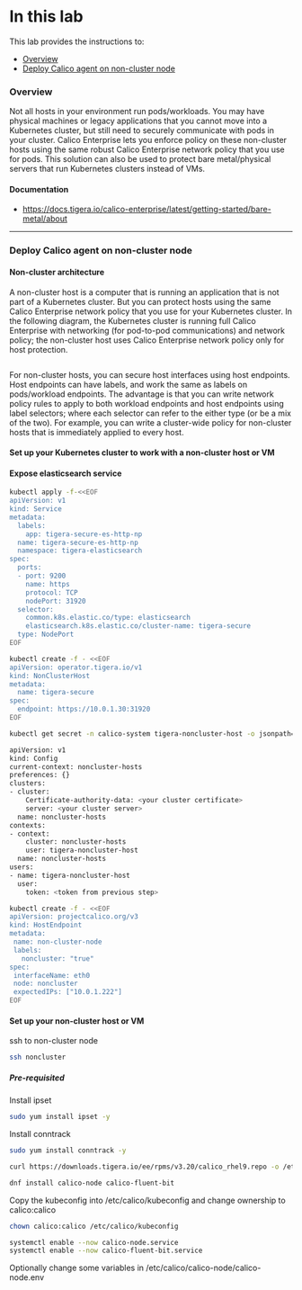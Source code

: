 
# In this lab

This lab provides the instructions to:

* [Overview](xxx)
* [Deploy Calico agent on non-cluster node](xxx)



### Overview

Not all hosts in your environment run pods/workloads. You may have physical machines or legacy applications that you cannot move into a Kubernetes cluster, but still need to securely communicate with pods in your cluster. Calico Enterprise lets you enforce policy on these non-cluster hosts using the same robust Calico Enterprise network policy that you use for pods. This solution can also be used to protect bare metal/physical servers that run Kubernetes clusters instead of VMs.


#### Documentation

- https://docs.tigera.io/calico-enterprise/latest/getting-started/bare-metal/about

____________________________________________________________________________________________________________________________________________________________________________________


### Deploy Calico agent on non-cluster node

#### Non-cluster architecture

A non-cluster host is a computer that is running an application that is not part of a Kubernetes cluster. But you can protect hosts using the same Calico Enterprise network policy that you use for your Kubernetes cluster. In the following diagram, the Kubernetes cluster is running full Calico Enterprise with networking (for pod-to-pod communications) and network policy; the non-cluster host uses Calico Enterprise network policy only for host protection.

<image>

For non-cluster hosts, you can secure host interfaces using host endpoints. Host endpoints can have labels, and work the same as labels on pods/workload endpoints. The advantage is that you can write network policy rules to apply to both workload endpoints and host endpoints using label selectors; where each selector can refer to the either type (or be a mix of the two). For example, you can write a cluster-wide policy for non-cluster hosts that is immediately applied to every host.

#### Set up your Kubernetes cluster to work with a non-cluster host or VM

#### Expose elasticsearch service

```bash
kubectl apply -f-<<EOF
apiVersion: v1
kind: Service
metadata:
  labels:
    app: tigera-secure-es-http-np
  name: tigera-secure-es-http-np
  namespace: tigera-elasticsearch
spec:
  ports:
  - port: 9200
    name: https
    protocol: TCP
    nodePort: 31920
  selector:
    common.k8s.elastic.co/type: elasticsearch
    elasticsearch.k8s.elastic.co/cluster-name: tigera-secure
  type: NodePort
EOF
```

```bash
kubectl create -f - <<EOF
apiVersion: operator.tigera.io/v1
kind: NonClusterHost
metadata:
  name: tigera-secure
spec:
  endpoint: https://10.0.1.30:31920
EOF
```
```bash
kubectl get secret -n calico-system tigera-noncluster-host -o jsonpath='{.data.token}' | base64 --decode
```

```bash
apiVersion: v1
kind: Config
current-context: noncluster-hosts
preferences: {}
clusters:
- cluster:
    Certificate-authority-data: <your cluster certificate>
    server: <your cluster server>
  name: noncluster-hosts
contexts:
- context:
    cluster: noncluster-hosts
    user: tigera-noncluster-host
  name: noncluster-hosts
users:
- name: tigera-noncluster-host
  user:
    token: <token from previous step>
```
```bash
kubectl create -f - <<EOF
apiVersion: projectcalico.org/v3
kind: HostEndpoint
metadata:
 name: non-cluster-node
 labels:
   noncluster: "true"
spec:
 interfaceName: eth0
 node: noncluster
 expectedIPs: ["10.0.1.222"]
EOF
```

#### Set up your non-cluster host or VM

ssh to non-cluster node
```bash
ssh noncluster
```

##### Pre-requisited
Install ipset
```bash
sudo yum install ipset -y
```

Install conntrack
```bash
sudo yum install conntrack -y
```

```bash
curl https://downloads.tigera.io/ee/rpms/v3.20/calico_rhel9.repo -o /etc/yum.repos.d/calico_rhel9.repo
```
```bash
dnf install calico-node calico-fluent-bit
```

Copy the kubeconfig into /etc/calico/kubeconfig and change ownership to calico:calico

```bash
chown calico:calico /etc/calico/kubeconfig
```

```bash
systemctl enable --now calico-node.service
systemctl enable --now calico-fluent-bit.service
```

Optionally change some variables in /etc/calico/calico-node/calico-node.env